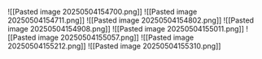 ![[Pasted image 20250504154700.png]]
![[Pasted image 20250504154711.png]]
![[Pasted image 20250504154802.png]]
![[Pasted image 20250504154908.png]]
![[Pasted image 20250504155011.png]]
![[Pasted image 20250504155057.png]]
![[Pasted image 20250504155212.png]]
![[Pasted image 20250504155310.png]]